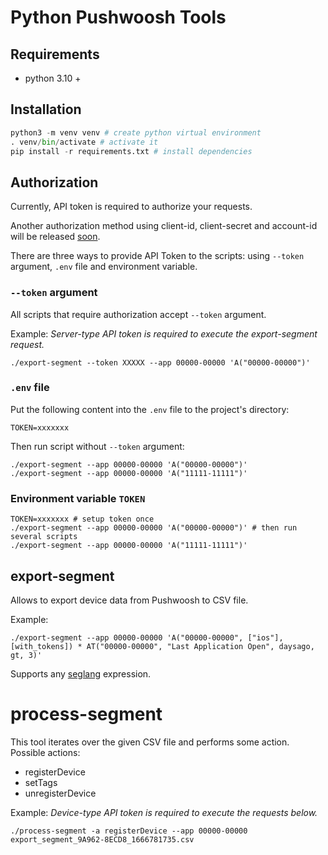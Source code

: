 # Python Pushwoosh Tools

## Requirements

- python 3.10 +

## Installation

```python
python3 -m venv venv # create python virtual environment
. venv/bin/activate # activate it
pip install -r requirements.txt # install dependencies
```

## Authorization

Currently, API token is required to authorize your requests.

Another authorization method using client-id, client-secret and account-id will be released [soon](https://wowwiki-archive.fandom.com/wiki/Soon).

There are three ways to provide API Token to the scripts: using `--token` argument, `.env` file and environment variable.

### `--token` argument
All scripts that require authorization accept `--token` argument.

Example:
*Server-type API token is required to execute the export-segment request.*
```commandline
./export-segment --token XXXXX --app 00000-00000 'A("00000-00000")'
```

### `.env` file
Put the following content into the `.env` file to the project's directory:
```commandline
TOKEN=xxxxxxx
```

Then run script without `--token` argument:
```commandline
./export-segment --app 00000-00000 'A("00000-00000")'
./export-segment --app 00000-00000 'A("11111-11111")'
```

### Environment variable `TOKEN`
```commandline
TOKEN=xxxxxxx # setup token once
./export-segment --app 00000-00000 'A("00000-00000")' # then run several scripts
./export-segment --app 00000-00000 'A("11111-11111")'
```

## export-segment
Allows to export device data from Pushwoosh to CSV file.

Example:

```commandline
./export-segment --app 00000-00000 'A("00000-00000", ["ios"], [with_tokens]) * AT("00000-00000", "Last Application Open", daysago, gt, 3)' 
```

Supports any [seglang](https://docs.pushwoosh.com/developer/api-reference/segmentation-filters-api/segmentation-language/) expression.

# process-segment

This tool iterates over the given CSV file and performs some action. Possible actions:
- registerDevice
- setTags
- unregisterDevice

Example:
*Device-type API token is required to execute the requests below.*
```commandline
./process-segment -a registerDevice --app 00000-00000 export_segment_9A962-8ECD8_1666781735.csv
```

